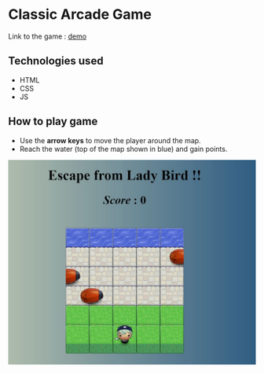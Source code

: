 # Classic Arcade Game 

Link to the game : [demo](https://parvathirpai.github.io/Arcade/)

## Technologies used
* HTML
* CSS
* JS

## How to play game

* Use the **arrow keys** to move the player around the map.
* Reach the water (top of the map shown in blue) and gain points.

![Arcade](images/demo.JPG)
